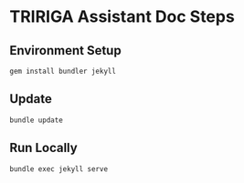 # TRIRIGA Assistant Doc Steps

## Environment Setup
`gem install bundler jekyll`

## Update

`bundle update`

## Run Locally

`bundle exec jekyll serve`
